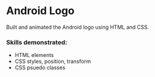 Android Logo
============

Built and animated the Android logo using HTML and CSS.

### Skills demonstrated:
* HTML elements
* CSS styles, position, transform
* CSS psuedo classes
